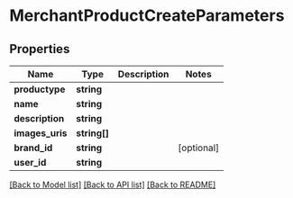 # MerchantProductCreateParameters

## Properties
Name | Type | Description | Notes
------------ | ------------- | ------------- | -------------
**productype** | **string** |  | 
**name** | **string** |  | 
**description** | **string** |  | 
**images_uris** | **string[]** |  | 
**brand_id** | **string** |  | [optional] 
**user_id** | **string** |  | 

[[Back to Model list]](../README.md#documentation-for-models) [[Back to API list]](../README.md#documentation-for-api-endpoints) [[Back to README]](../README.md)


